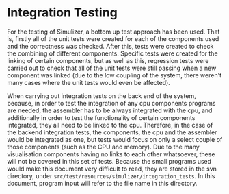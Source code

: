 # Integration Testing #

For the testing of Simulizer, a bottom up test approach has been used. That is, firstly all of the unit tests were created for each of the components used and the correctness was checked. After this, tests were created to check the combining of different components. Specific tests were created for the linking of certain components, but as well as this, regression tests were carried out to check that all of the unit tests were still passing when a new component was linked (due to the low coupling of the system, there weren't many cases where the unit tests would even be affected).

When carrying out integration tests on the back end of the system, because, in order to test the integration of any cpu components programs are needed, the assembler has to be always integrated with the cpu, and additionally in order to test the functionality of certain components integrated, they all need to be linked to the cpu. Therefore, in the case of the backend integration tests, the components, the cpu and the assembler would be integrated as one, but tests would focus on only a select couple of those components (such as the CPU and memory). Due to the many visualisation components having no links to each other whatsoever, these will not be covered in this set of tests. Because the small programs used would make this document very difficult to read, they are stored in the svn directory, under `src/test/resources/simulizer/integration_tests`. In this document, program input will refer to the file name in this directory.
